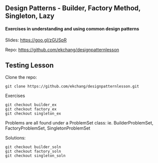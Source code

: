 ## Design Patterns - Builder, Factory Method, Singleton, Lazy
#### Exercises in understanding and using common design patterns

Slides: https://goo.gl/zGUSpR 

Repo: https://github.com/ekchang/designpatternlesson

## Testing Lesson

Clone the repo:

```
git clone https://github.com/ekchang/designpatternlesson.git
```

Exercises
```
git checkout builder_ex
git checkout factory_ex
git checkout singleton_ex
```

Problems are all found under a ProblemSet class: ie. BuilderProblemSet, FactoryProblemSet, SingletonProblemSet

Solutions:
```
git checkout builder_soln
git checkout factory_soln
git checkout singleton_soln
```
